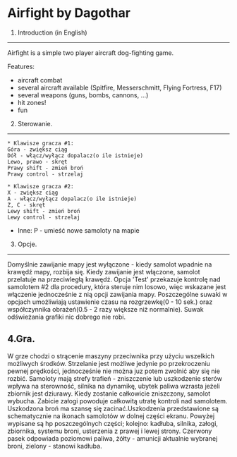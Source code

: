 Airfight by Dagothar
====================

1. Introduction (in English)
----------------------------
  
  Airfight is a simple two player aircraft dog-fighting game.
  
  Features:
  * aircraft combat
  * several aircraft available (Spitfire, Messerschmitt, Flying Fortress, F17)
  * several weapons (guns, bombs, cannons, ...)
  * hit zones!
  * fun

2. Sterowanie.
--------------
  
	* Klawisze gracza #1:
	Góra - zwiększ ciąg
	Dół - włącz/wyłącz dopalacz(o ile istnieje)
	Lewo, prawo - skręt
	Prawy shift - zmień broń
	Prawy control - strzelaj
  
	* Klawisze gracza #2:
	X - zwiększ ciąg
	A - włącz/wyłącz dopalacz(o ile istnieje)
	Z, C - skręt
	Lewy shift - zmień broń
	Lewy control - strzelaj
  
  * Inne:
	P - umieść nowe samoloty na mapie
  
  
3. Opcje.
---------
  
Domyślnie zawijanie mapy jest wyłączone - kiedy samolot wpadnie na krawędź 
mapy, rozbija się. Kiedy zawijanie jest włączone, samolot przelatuje na przeciwległą 
krawędź. Opcja 'Test' przekazuje kontrolę nad samolotem #2 dla procedury, która steruje 
nim losowo, więc wskazane jest włączenie jednocześnie z nią opcji zawijania mapy.
Poszczególne suwaki w opcjach umożliwiają ustawienie czasu na rozgrzewkę(0 - 10 sek.) 
oraz współczynnika obrażeń(0.5 - 2 razy większe niż normalnie).
Suwak odświeżania grafiki nic dobrego nie robi.
  
4.Gra.
------
W grze chodzi o strącenie maszyny przeciwnika przy użyciu wszelkich możliwych środków. 
Strzelanie jest możliwe jedynie po przekroczeniu pewnej prędkości, jednocześnie nie można 
juz potem zwolnić aby się nie rozbić. Samoloty mają strefy trafień - zniszczenie lub 
uszkodzenie sterów wpływa na sterowność, silnika na dynamikę, ubytek paliwa wzrasta 
jeżeli zbiornik jest dziurawy. Kiedy zostanie całkowicie zniszczony, samolot wybucha. 
Zabicie załogi powoduje całkowitą utratę kontroli nad samolotem. Uszkodzona broń ma 
szansę się zacinać.Uszkodzenia przedstawione są schematycznie na ikonach 
samolotów w dolnej części ekranu. Powyżej wypisane są hp poszczególnych części; 
kolejno: kadłuba, silnika, załogi, zbiornika, systemu broni, usterzenia z prawej i lewej 
strony. Czerwony pasek odpowiada poziomowi paliwa, żółty - amunicji aktualnie wybranej broni,
 zielony - stanowi kadłuba.
